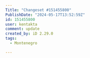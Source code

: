 ```yaml
---
Title: "Changeset #151455800"
PublishDate: "2024-05-17T13:52:59Z"
id: 151455800
user: kentakta
comment: update
created_by: iD 2.29.0
tags:
  - Montenegro

---
```

